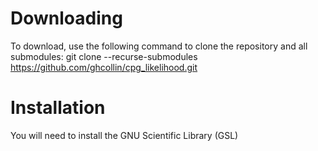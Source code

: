 # Downloading

To download, use the following command to clone the repository and all submodules:
    git clone --recurse-submodules https://github.com/ghcollin/cpg_likelihood.git

# Installation

You will need to install the GNU Scientific Library (GSL)